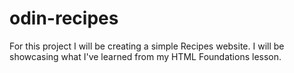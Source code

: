# odin-recipes

For this project I will be creating a simple Recipes website. I will be showcasing what I've learned from my HTML Foundations lesson.